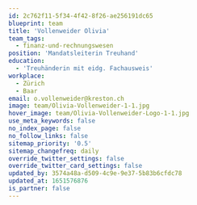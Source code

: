 ```yaml
---
id: 2c762f11-5f34-4f42-8f26-ae256191dc65
blueprint: team
title: 'Vollenweider Olivia'
team_tags:
  - finanz-und-rechnungswesen
position: 'Mandatsleiterin Treuhand'
education:
  - 'Treuhänderin mit eidg. Fachausweis'
workplace:
  - Zürich
  - Baar
email: o.vollenweider@kreston.ch
image: team/Olivia-Vollenweider-1-1.jpg
hover_image: team/Olivia-Vollenweider-Logo-1-1.jpg
use_meta_keywords: false
no_index_page: false
no_follow_links: false
sitemap_priority: '0.5'
sitemap_changefreq: daily
override_twitter_settings: false
override_twitter_card_settings: false
updated_by: 3574a48a-d509-4c9e-9e37-5b83b6cfdc78
updated_at: 1651576876
is_partner: false
---
```

